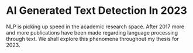# AI Generated Text Detection In 2023
NLP is picking up speed in the academic research space. After 2017 more and more publications have been made regarding language processing through text. 
We shall explore this phenomena throughout my thesis for 2023.
